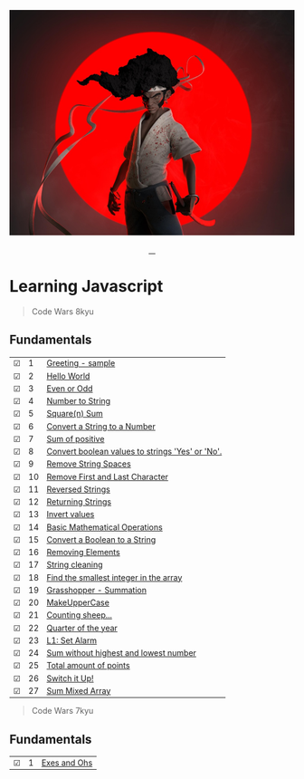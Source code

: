 ![Code Wars | Afro Samurai Style](img/afrosamurai.jpg)

<p align="center">
    <a href="https://github.com/rayanthoney" target="_blank" >
    <img height="35px" src="https://img.shields.io/badge/-C%20O%20D%20E-bb100c?style=plastic&for-the-badge&labelColor=black&logo=Apache&logoColor=b39700  " alt="">&nbsp;&nbsp;
    <img height="35px" src="https://img.shields.io/badge/-W%20A%20R%20S-074a2e?style=plastic&for-the-badge&labelColor=black&logo=ApacheKylin&logoColor=b39700  " alt="">
    </a>
</p>

# Learning Javascript

> Code Wars 8kyu

## Fundamentals

|         |     |                                                                                                 |
| ------- | --- | ----------------------------------------------------------------------------------------------- |
| &#9745; | 1   | [Greeting - sample](functions/8Kyu/1-greeting.js)                                               |
| &#9745; | 2   | [Hello World](fundamentals/8Kyu/hello-world.js)                                                 |
| &#9745; | 3   | [Even or Odd](fundamentals/8Kyu/even-or-odd.js)                                                 |
| &#9745; | 4   | [Number to String](fundamentals/8Kyu/convert-number-to-string.js)                               |
| &#9745; | 5   | [Square(n) Sum](fundamentals/8Kyu/square-n-sum.js)                                              |
| &#9745; | 6   | [Convert a String to a Number](fundamentals/8Kyu/conv-string-to-num.js)                         |
| &#9745; | 7   | [Sum of positive](fundamentals/8Kyu/sum-of-positive.js)                                         |
| &#9745; | 8   | [Convert boolean values to strings 'Yes' or 'No'.](fundamentals/8Kyu/boolean-to-string.js)      |
| &#9745; | 9   | [Remove String Spaces](fundamentals/8Kyu/remove-string-spaces.js)                               |
| &#9745; | 10  | [Remove First and Last Character](fundamentals/8Kyu/remove-first-last-char.js)                  |
| &#9745; | 11  | [Reversed Strings](fundamentals/8Kyu/reversed-strings.js)                                       |
| &#9745; | 12  | [Returning Strings](fundamentals/8Kyu/returning-strings.js)                                     |
| &#9745; | 13  | [Invert values](fundamentals/8Kyu/Invert-values.js)                                             |
| &#9745; | 14  | [Basic Mathematical Operations](fundamentals/8Kyu/basic-mathematical-operations.js)             |
| &#9745; | 15  | [Convert a Boolean to a String](fundamentals/8Kyu/convert-boolean-to-string.js)                 |
| &#9745; | 16  | [Removing Elements](fundamentals/8Kyu/removing-elements.js)                                     |
| &#9745; | 17  | [String cleaning](fundamentals/8Kyu/string-cleaning.js)                                         |
| &#9745; | 18  | [Find the smallest integer in the array](fundamentals/8Kyu/find-smallest-integer-in-array.js)   |
| &#9745; | 19  | [Grasshopper - Summation](fundamentals/8Kyu/grasshopper-summation.js)                           |
| &#9745; | 20  | [MakeUpperCase](fundamentals/8Kyu/make-upper-case.js)                                           |
| &#9745; | 21  | [Counting sheep...](fundamentals/8Kyu/counting-sheep.js)                                        |
| &#9745; | 22  | [Quarter of the year](fundamentals/8Kyu/quarter-of-the-year.js)                                 |
| &#9745; | 23  | [L1: Set Alarm](fundamentals/8Kyu/set-alarm.js)                                                 |
| &#9745; | 24  | [Sum without highest and lowest number](fundamentals/8Kyu/sum-without-highest-lowest-number.js) |
| &#9745; | 25  | [Total amount of points](fundamentals/8Kyu/total-amount-points.js)                              |
| &#9745; | 26  | [Switch it Up!](fundamentals/8Kyu/switch-it-up.js)                                              |
| &#9745; | 27  | [Sum Mixed Array](fundamentals/8Kyu/sum-mixed-array.js)                                         |

> Code Wars 7kyu

## Fundamentals

|         |     |                                                |
| ------- | --- | ---------------------------------------------- |
| &#9745; | 1   | [Exes and Ohs](fundamentals/7Kyu/exes-ohhs.js) |

<!--
## Loops and Debugging
|     |       |          |
| --- | --- | -------- |
| &#9744; | 7 |[""](./loops/7-only-odds.js) |
| &#9744; | 8 |[""](./loops/8-crazy-caps.js) |
| &#9744; | 9 |[""](./loops/9-bacteria-time.js) |
| &#9744; | 10 |[""](./loops/10-exponentiate.js) |
| &#9744; | 11 |[""](./loops/11-my-slice.js) |
| &#9744; | 12 |[""](./loops/12-my-index-of.js) |
| &#9744; | 13 |[""](./loops/13-most-vowels.js) |

## Coercion and Truthiness
|     |       |          |
| --- | --- | -------- |
| &#9744; | 14 |[""](./coercion/14-how-equal.js) |
| &#9744; | 15 |[""](./coercion/15-is-truthy.js) |
| &#9744; | 16 |[""](./coercion/16-my-or-my-and.js) |
| &#9744; | 17 |[""](./coercion/17-only-one.js) |
| &#9744; | 18 |[""](./coercion/18-zero-dark-thirty.js) |

## Arrays
|     |       |          |
| --- | --- | -------- |
| &#9744; | 19 |[""](./arrays/19-odd-couple.js) |
| &#9744; | 20 |[""](./arrays/20-my-includes.js) |
| &#9744; | 21 |[""](./arrays/21-my-last-index-of.js) |
| &#9744; | 22 |[""](./arrays/22-my-reverse.js) |
| &#9744; | 23 |[""](./arrays/23-my-unshift.js) |
| &#9744; | 24 |[""](./arrays/24-even-and-odd.js) |
| &#9744; | 25 |[""](./arrays/25-array-flattener.js) |
| &#9744; | 26 |[""](./arrays/26-zoo-inventory.js) |
| &#9744; | 27 |[""](./arrays/27-make-grid.js) |
| &#9744; | 28 |[""](./arrays/28-remove-columns.js) |
| &#9744; | 29 |[""](./arrays/29-my-join.js) |
| &#9744; | 30 |[""](./arrays/30-my-slice.js) |
| &#9744; | 31 |[""](./arrays/31-route-array.js) |

## Objects
|     |       |          |
| --- | --- | -------- |
| &#9744; | 32 |[""](./objects/32-last-friday-night.js) |
| &#9744; | 33 |[""](./objects/33-compare-objects.js) |
| &#9744; | 34 |[""](./objects/34-leet-translator.js) |
| &#9744; | 35 |[""](./objects/35-pet-sounds.js) |
| &#9744; | 36 |[""](./objects/36-frequency-analysis.js) |
| &#9744; | 37 |[""](./objects/37-dog-breeder.js) |
| &#9744; | 38 |[""](./objects/38-attendance-check.js) | -->
